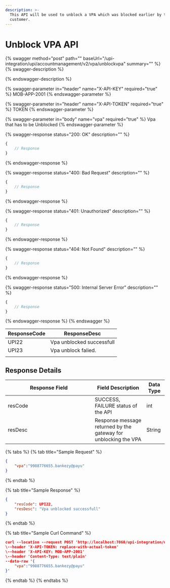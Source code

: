 ```yaml
---
description: >-
  This API will be used to unblock a VPA which was blocked earlier by the
  customer.
---
```


# Unblock VPA API

{% swagger method="post" path="" baseUrl="/upi-integration/upi/accountmanagement/v2/vpa/unblockvpa" summary="" %}
{% swagger-description %}

{% endswagger-description %}

{% swagger-parameter in="header" name="X-API-KEY" required="true" %}
MOB-APP-2001
{% endswagger-parameter %}

{% swagger-parameter in="header" name="X-API-TOKEN" required="true" %}
TOKEN
{% endswagger-parameter %}

{% swagger-parameter in="body" name="vpa" required="true" %}
Vpa that has to be Unblocked
{% endswagger-parameter %}

{% swagger-response status="200: OK" description="" %}
```javascript
{
    // Response
}
```
{% endswagger-response %}

{% swagger-response status="400: Bad Request" description="" %}
```javascript
{
    // Response
}
```
{% endswagger-response %}

{% swagger-response status="401: Unauthorized" description="" %}
```javascript
{
    // Response
}
```
{% endswagger-response %}

{% swagger-response status="404: Not Found" description="" %}
```javascript
{
    // Response
}
```
{% endswagger-response %}

{% swagger-response status="500: Internal Server Error" description="" %}
```javascript
{
    // Response
}
```
{% endswagger-response %}
{% endswagger %}

| ResponseCode | ResponseDesc              |
| ------------ | ------------------------- |
| UPI22        | Vpa unblocked successfull |
| UPI23        | Vpa unblock falied.       |
|              |                           |

## Response Details

<table><thead><tr><th width="259">Response Field</th><th>Field Description</th><th>Data Type</th></tr></thead><tbody><tr><td>resCode</td><td>SUCCESS, FAILURE status of the API</td><td>int</td></tr><tr><td>resDesc</td><td>Response message returned by the gateway for unblocking the VPA</td><td>String</td></tr></tbody></table>

{% tabs %}
{% tab title="Sample Request" %}
```json
{
    "vpa":"9988776655.bankezy@payu"
}
```
{% endtab %}

{% tab title="Sample Response" %}
```json
{
    "resCode": UPI22,
    "resDesc": "Vpa unblocked successfull"
}
```
{% endtab %}

{% tab title="Sample Curl Command" %}
```json
curl --location --request POST 'http://localhost:7060/upi-integration/upi/accountmanagement/v1/vpa/unblockvpa' \
\--header 'X-API-TOKEN: replace-with-actual-token'
\--header 'X-API-KEY: MOB-APP-2001'
\--header 'Content-Type: text/plain'
--data-raw '{
    "vpa":"9988776655.bankezy@payu"
}'
```
{% endtab %}
{% endtabs %}
